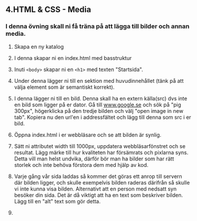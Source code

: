 ## 4.HTML & CSS - Media

### I denna övning skall ni få träna på att lägga till bilder och annan media.

1. Skapa en ny katalog

1. I denna skapar ni en index.html med basstruktur

1. Inuti ```<body>``` skapar ni en ```<h1>``` med texten "Startsida".

1. Under denna lägger ni till en sektion med huvudinnehållet (tänk på att välja element som är semantiskt korrekt).

1. I denna lägger ni till en bild. Denna skall ha en extern källa(src) dvs inte en bild som ligger på er dator. Gå till www.google.se och sök på "pig 300px", högerklicka på den tredje bilden och välj "open image in new tab". Kopiera nu den url'en i addressfältet och lägg till denna som src i er bild.

1. Öppna index.html i er webbläsare och se att bilden är synlig.

1. Sätt ni attributet width till 1000px, uppdatera webbläsarfönstret och se resultat. Lägg märke till hur kvaliteten har försämrats och pixlarna syns. Detta vill man helst undvika, därför bör man ha bilder som har rätt storlek och inte behöva förstora dem med hjälp av kod.

1. Varje gång vår sida laddas så kommer det göras ett anrop till servern där bilden ligger, och skulle exempelvis bilden raderas därifrån så skulle vi inte kunna visa bilden. Alternativt att en person med nedsatt syn besöker din sida. Det är då viktigt att ha en text som beskriver bilden. Lägg till en "alt" text som gör detta.

1.



